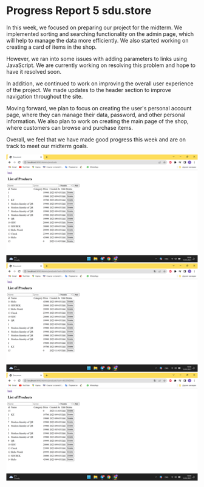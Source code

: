 # Progress Report 5 sdu.store

In this week, we focused on preparing our project for the midterm. We implemented sorting and searching functionality on the admin page, which will help to manage the data more efficiently. We also started working on creating a card of items in the shop.

However, we ran into some issues with adding parameters to links using JavaScript. We are currently working on resolving this problem and hope to have it resolved soon.

In addition, we continued to work on improving the overall user experience of the project. We made updates to the header section to improve navigation throughout the site.

Moving forward, we plan to focus on creating the user's personal account page, where they can manage their data, password, and other personal information. We also plan to work on creating the main page of the shop, where customers can browse and purchase items.

Overall, we feel that we have made good progress this week and are on track to meet our midterm goals.

![img.png](img.png)
![img_1.png](img_1.png)
![img_2.png](img_2.png)
